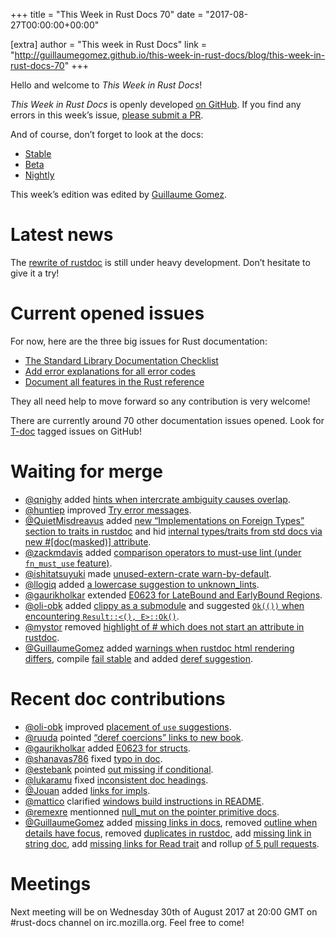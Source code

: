 +++
title = "This Week in Rust Docs 70"
date = "2017-08-27T00:00:00+00:00"

[extra]
author = "This week in Rust Docs"
link = "http://guillaumegomez.github.io/this-week-in-rust-docs/blog/this-week-in-rust-docs-70"
+++
<p>Hello and welcome to <em>This Week in Rust Docs</em>!</p>

<p><em>This Week in Rust Docs</em> is openly developed <a href="https://github.com/GuillaumeGomez/this-week-in-rust-docs">on GitHub</a>.
If you find any errors in this week’s issue, <a href="https://github.com/GuillaumeGomez/this-week-in-rust-docs/pulls">please submit a PR</a>.</p>

<p>And of course, don’t forget to look at the docs:</p>

<ul>
  <li><a href="https://doc.rust-lang.org/">Stable</a></li>
  <li><a href="https://doc.rust-lang.org/beta/">Beta</a></li>
  <li><a href="https://doc.rust-lang.org/nightly/">Nightly</a></li>
</ul>

<p>This week’s edition was edited by <a href="https://github.com/GuillaumeGomez">Guillaume Gomez</a>.</p>

<h1 id="latest-news">Latest news</h1>

<p>The <a href="https://github.com/steveklabnik/rustdoc">rewrite of rustdoc</a> is still under heavy development. Don’t hesitate to give it a try!</p>

<h1 id="current-opened-issues">Current opened issues</h1>

<p>For now, here are the three big issues for Rust documentation:</p>

<ul>
  <li><a href="https://github.com/rust-lang/rust/issues/29329">The Standard Library Documentation Checklist</a></li>
  <li><a href="https://github.com/rust-lang/rust/issues/32777">Add error explanations for all error codes</a></li>
  <li><a href="https://github.com/rust-lang-nursery/reference/issues/9">Document all features in the Rust reference</a></li>
</ul>

<p>They all need help to move forward so any contribution is very welcome!</p>

<p>There are currently around 70 other documentation issues opened. Look for <a href="https://github.com/rust-lang/rust/labels/T-doc">T-doc</a> tagged issues on GitHub!</p>

<h1 id="waiting-for-merge">Waiting for merge</h1>

<ul>
  <li><a href="https://github.com/qnighy">@qnighy</a> added <a href="https://github.com/rust-lang/rust/pull/43426">hints when intercrate ambiguity causes overlap</a>.</li>
  <li><a href="https://github.com/huntiep">@huntiep</a> improved <a href="https://github.com/rust-lang/rust/pull/43984">Try error messages</a>.</li>
  <li><a href="https://github.com/QuietMisdreavus">@QuietMisdreavus</a> added <a href="https://github.com/rust-lang/rust/pull/43849">new “Implementations on Foreign Types” section to traits in rustdoc</a> and hid <a href="https://github.com/rust-lang/rust/pull/44026">internal types/traits from std docs via new #[doc(masked)] attribute</a>.</li>
  <li><a href="https://github.com/zackmdavis">@zackmdavis</a> added <a href="https://github.com/rust-lang/rust/pull/44103">comparison operators to must-use lint (under <code class="highlighter-rouge">fn_must_use</code> feature)</a>.</li>
  <li><a href="https://github.com/ishitatsuyuki">@ishitatsuyuki</a> made <a href="https://github.com/rust-lang/rust/pull/42588">unused-extern-crate warn-by-default</a>.</li>
  <li><a href="https://github.com/llogiq">@llogiq</a> added <a href="https://github.com/rust-lang/rust/pull/44104">a lowercase suggestion to unknown_lints</a>.</li>
  <li><a href="https://github.com/gaurikholkar">@gaurikholkar</a> extended <a href="https://github.com/rust-lang/rust/pull/44079">E0623 for LateBound and EarlyBound Regions</a>.</li>
  <li><a href="https://github.com/oli-obk">@oli-obk</a> added <a href="https://github.com/rust-lang/rust/pull/43886">clippy as a submodule</a> and suggested <a href="https://github.com/rust-lang/rust/pull/44059"><code class="highlighter-rouge">Ok(())</code> when encountering <code class="highlighter-rouge">Result::&lt;(), E&gt;::Ok()</code></a>.</li>
  <li><a href="https://github.com/mystor">@mystor</a> removed <a href="https://github.com/rust-lang/rust/pull/43918">highlight of # which does not start an attribute in rustdoc</a>.</li>
  <li><a href="https://github.com/GuillaumeGomez">@GuillaumeGomez</a> added <a href="https://github.com/rust-lang/rust/pull/41991">warnings when rustdoc html rendering differs</a>, compile <a href="https://github.com/rust-lang/rust/pull/43949">fail stable</a> and added <a href="https://github.com/rust-lang/rust/pull/43870">deref suggestion</a>.</li>
</ul>

<h1 id="recent-doc-contributions">Recent doc contributions</h1>

<ul>
  <li><a href="https://github.com/oli-obk">@oli-obk</a> improved <a href="https://github.com/rust-lang/rust/pull/43929">placement of <code class="highlighter-rouge">use</code> suggestions</a>.</li>
  <li><a href="https://github.com/ruuda">@ruuda</a> pointed <a href="https://github.com/rust-lang/rust/pull/43631">“deref coercions” links to new book</a>.</li>
  <li><a href="https://github.com/gaurikholkar">@gaurikholkar</a> added <a href="https://github.com/rust-lang/rust/pull/43700">E0623 for structs</a>.</li>
  <li><a href="https://github.com/shanavas786">@shanavas786</a> fixed <a href="https://github.com/rust-lang/rust/pull/43996">typo in doc</a>.</li>
  <li><a href="https://github.com/estebank">@estebank</a> pointed <a href="https://github.com/rust-lang/rust/pull/43854">out missing if conditional</a>.</li>
  <li><a href="https://github.com/lukaramu">@lukaramu</a> fixed <a href="https://github.com/rust-lang/rust/pull/44072">inconsistent doc headings</a>.</li>
  <li><a href="https://github.com/Jouan">@Jouan</a> added <a href="https://github.com/rust-lang/rust/pull/43979">links for impls</a>.</li>
  <li><a href="https://github.com/mattico">@mattico</a> clarified <a href="https://github.com/rust-lang/rust/pull/44043">windows build instructions in README</a>.</li>
  <li><a href="https://github.com/remexre">@remexre</a> mentionned <a href="https://github.com/rust-lang/rust/pull/44039">null_mut on the pointer primitive docs</a>.</li>
  <li><a href="https://github.com/GuillaumeGomez">@GuillaumeGomez</a> added <a href="https://github.com/rust-lang/rust/pull/43978">missing links in docs</a>, removed <a href="https://github.com/rust-lang/rust/pull/43977">outline when details have focus</a>, removed <a href="https://github.com/rust-lang/rust/pull/43966">duplicates in rustdoc</a>, add <a href="https://github.com/rust-lang/rust/pull/44090">missing link in string doc</a>, add <a href="https://github.com/rust-lang/rust/pull/44010">missing links for Read trait</a> and rollup <a href="https://github.com/rust-lang/rust/pull/44033">of 5 pull requests</a>.</li>
</ul>

<h1 id="meetings">Meetings</h1>

<p>Next meeting will be on Wednesday 30th of August 2017 at 20:00 GMT on #rust-docs channel on irc.mozilla.org. Feel free to come!</p>